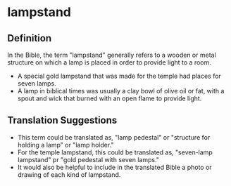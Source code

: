 # lampstand

## Definition

In the Bible, the term "lampstand" generally refers to a wooden or metal structure on which a lamp is placed in order to provide light to a room.

* A special gold lampstand that was made for the temple had places for seven lamps.
* A lamp in biblical times was usually a clay bowl of olive oil or fat, with a spout and wick that burned with an open flame to provide light.


## Translation Suggestions



* This term could be translated as, "lamp pedestal" or "structure for holding a lamp" or "lamp holder."
* For the temple lampstand, this could be translated as, "seven-lamp lampstand" pr "gold pedestal with seven lamps."
* It would also be helpful to include in the translated Bible a photo or drawing of each kind of lampstand.